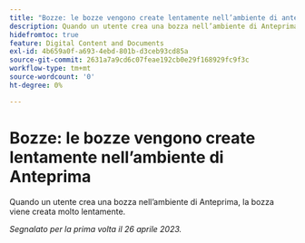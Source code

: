 ```yaml
---
title: "Bozze: le bozze vengono create lentamente nell’ambiente di anteprima"
description: Quando un utente crea una bozza nell’ambiente di Anteprima, la bozza viene creata molto lentamente.
hidefromtoc: true
feature: Digital Content and Documents
exl-id: 4b659a0f-a693-4ebd-801b-d3ceb93cd85a
source-git-commit: 2631a7a9cd6c07feae192cb0e29f168929fc9f3c
workflow-type: tm+mt
source-wordcount: '0'
ht-degree: 0%

---
```


# Bozze: le bozze vengono create lentamente nell’ambiente di Anteprima

<!--This article is by request. Article is on WF and WFP TOCs-->

Quando un utente crea una bozza nell’ambiente di Anteprima, la bozza viene creata molto lentamente.

_Segnalato per la prima volta il 26 aprile 2023._
